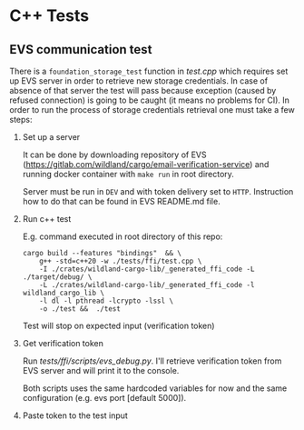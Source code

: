 # C++ Tests

## EVS communication test

There is a `foundation_storage_test` function in *test.cpp* which requires set up EVS server in order to retrieve new storage credentials. In case of absence of that server the test will pass because exception (caused by refused connection) is going to be caught (it means no problems for CI).
In order to run the process of storage credentials retrieval one must take a few steps:

1. Set up a server 

    It can be done by downloading repository of EVS (https://gitlab.com/wildland/cargo/email-verification-service) and running docker container with `make run` in root directory.

    Server must be run in `DEV` and with token delivery set to `HTTP`. Instruction how to do that can be found in EVS README.md file.

2. Run c++ test

    E.g. command executed in root directory of this repo:

    ```
    cargo build --features "bindings"  && \
        g++ -std=c++20 -w ./tests/ffi/test.cpp \
        -I ./crates/wildland-cargo-lib/_generated_ffi_code -L ./target/debug/ \
        -L ./crates/wildland-cargo-lib/_generated_ffi_code -l wildland_cargo_lib \
        -l dl -l pthread -lcrypto -lssl \
        -o ./test &&  ./test
    ```

    Test will stop on expected input (verification token)

3. Get verification token

    Run *tests/ffi/scripts/evs_debug.py*. I'll retrieve verification token from EVS server and will print it to the console.

    Both scripts uses the same hardcoded variables for now and the same configuration (e.g. evs port [default 5000]).

4. Paste token to the test input